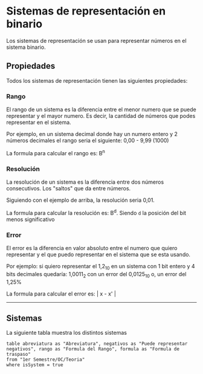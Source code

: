 # Sistemas de representación en binario
Los sistemas de representación se usan para representar números en el sistema binario. 

## Propiedades

Todos los sistemas de representación tienen las siguientes propiedades:

### Rango

El rango de un sistema es la diferencia entre el menor numero que se puede representar y el mayor numero. Es decir, la cantidad de números que podes representar en el sistema.

Por ejemplo, en un sistema decimal donde hay un numero entero y 2 números decimales el rango seria el siguiente: 0,00 - 9,99 (1000)

La formula para calcular el rango es: B<sup>n</sup>

### Resolución

La resolución de un sistema es la diferencia entre dos números consecutivos. Los "saltos" que da entre números.

Siguiendo con el ejemplo de arriba, la resolución seria 0,01.

La formula para calcular la resolución es: B<sup>d</sup>. Siendo `d` la posición del bit menos significativo

### Error

El error es la diferencia en valor absoluto entre el numero que quiero representar y el que puedo representar en el sistema que se esta usando.

Por ejemplo: si quiero representar el 1,2<sub>10</sub> en un sistema con 1 bit entero y 4 bits decimales quedaría: 1,0011<sub>2</sub> con un error del 0,0125<sub>10</sub> o, un error del 1,25%

La formula para calcular el error es: | x - x' |

---

## Sistemas

La siguiente tabla muestra los distintos sistemas
```dataview
table abreviatura as "Abreviatura", negativos as "Puede representar negativos", rango as "Formula del Rango", formula as "Formula de traspaso"
from "1er Semestre/OC/Teoria" 
where isSystem = true
```
